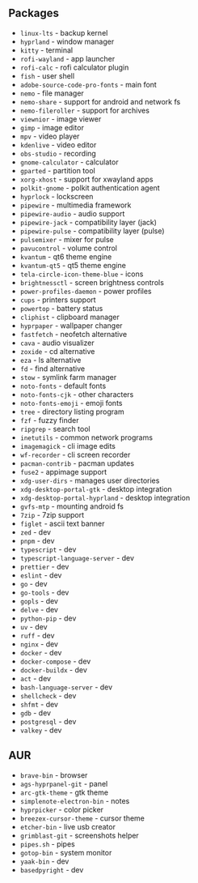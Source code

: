 ## Packages

- `linux-lts` - backup kernel
- `hyprland` - window manager
- `kitty` - terminal
- `rofi-wayland` - app launcher
- `rofi-calc` - rofi calculator plugin
- `fish` - user shell
- `adobe-source-code-pro-fonts` - main font
- `nemo` - file manager
- `nemo-share` - support for android and network fs
- `nemo-fileroller` - support for archives
- `viewnior` - image viewer
- `gimp` - image editor
- `mpv` - video player
- `kdenlive` - video editor
- `obs-studio` - recording
- `gnome-calculator` - calculator
- `gparted` - partition tool
- `xorg-xhost` - support for xwayland apps
- `polkit-gnome` - polkit authentication agent
- `hyprlock` - lockscreen
- `pipewire` - multimedia framework
- `pipewire-audio` - audio support
- `pipewire-jack` - compatibility layer (jack)
- `pipewire-pulse` - compatibility layer (pulse)
- `pulsemixer` - mixer for pulse
- `pavucontrol` - volume control
- `kvantum` - qt6 theme engine
- `kvantum-qt5` - qt5 theme engine
- `tela-circle-icon-theme-blue` - icons
- `brightnessctl` - screen brightness controls
- `power-profiles-daemon` - power profiles
- `cups` - printers support
- `powertop` - battery status
- `cliphist` - clipboard manager
- `hyprpaper` - wallpaper changer
- `fastfetch` - neofetch alternative
- `cava` - audio visualizer
- `zoxide` - cd alternative
- `eza` - ls alternative
- `fd` - find alternative
- `stow` - symlink farm manager
- `noto-fonts` - default fonts
- `noto-fonts-cjk` - other characters
- `noto-fonts-emoji` - emoji fonts
- `tree` - directory listing program
- `fzf` - fuzzy finder
- `ripgrep` - search tool
- `inetutils` - common network programs
- `imagemagick` - cli image edits
- `wf-recorder` - cli screen recorder
- `pacman-contrib` - pacman updates
- `fuse2` - appimage support
- `xdg-user-dirs` - manages user directories
- `xdg-desktop-portal-gtk` - desktop integration
- `xdg-desktop-portal-hyprland` - desktop integration
- `gvfs-mtp` - mounting android fs
- `7zip` - 7zip support
- `figlet` - ascii text banner
- `zed` - dev
- `pnpm` - dev
- `typescript` - dev
- `typescript-language-server` - dev
- `prettier` - dev
- `eslint` - dev
- `go` - dev
- `go-tools` - dev
- `gopls` - dev
- `delve` - dev
- `python-pip` - dev
- `uv` - dev
- `ruff` - dev
- `nginx` - dev
- `docker` - dev
- `docker-compose` - dev
- `docker-buildx` - dev
- `act` - dev
- `bash-language-server` - dev
- `shellcheck` - dev
- `shfmt` - dev
- `gdb` - dev
- `postgresql` - dev
- `valkey` - dev

## AUR

- `brave-bin` - browser
- `ags-hyprpanel-git` - panel
- `arc-gtk-theme` - gtk theme
- `simplenote-electron-bin` - notes
- `hyprpicker` - color picker
- `breezex-cursor-theme` - cursor theme
- `etcher-bin` - live usb creator
- `grimblast-git` - screenshots helper
- `pipes.sh` - pipes
- `gotop-bin` - system monitor
- `yaak-bin` - dev
- `basedpyright` - dev
<!-- - `bun-bin` - dev -->
